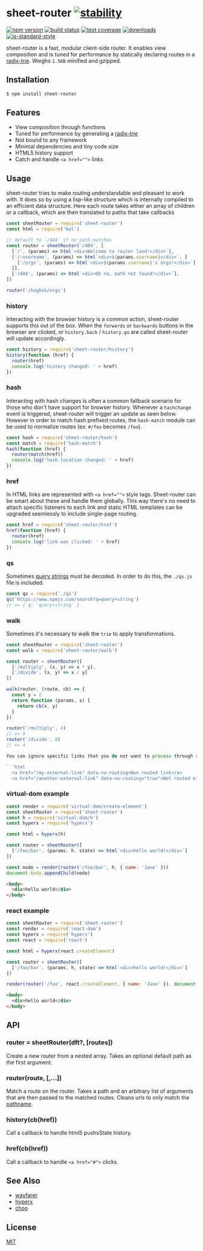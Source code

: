 # sheet-router [![stability][0]][1]
[![npm version][2]][3] [![build status][4]][5] [![test coverage][6]][7]
[![downloads][8]][9] [![js-standard-style][10]][11]

sheet-router is a fast, modular client-side router. It enables view composition
and is tuned for performance by statically declaring routes in a
[radix-trie][12]. Weighs `1.5KB` minified and gzipped.

## Installation
```sh
$ npm install sheet-router
```

## Features
- View composition through functions
- Tuned for performance by generating a [radix-trie][12]
- Not bound to any framework
- Minimal dependencies and tiny code size
- HTML5 history support
- Catch and handle `<a href="">` links

## Usage
sheet-router tries to make routing understandable and pleasant to work with. It
does so by using a lisp-like structure which is internally compiled to an
efficient data structure. Here each route takes either an array of children or
a callback, which are then translated to paths that take callbacks
```js
const sheetRouter = require('sheet-router')
const html = require('bel')

// default to `/404` if no path matches
const router = sheetRouter('/404', [
  ['/', (params) => html`<div>Welcome to router land!</div>`],
  ['/:username', (params) => html`<div>${params.username}</div>`, [
    ['/orgs', (params) => html`<div>${params.username}'s orgs!</div>`]
  ]],
  ['/404', (params) => html`<div>Oh no, path not found!</div>`],
])

router('/hughsk/orgs')
```

### history
Interacting with the browser history is a common action, sheet-router
supports this out of the box. When the `forwards` or `backwards` buttons in the
browser are clicked, or `history.back` / `history.go` are called sheet-router
will update accordingly.
```js
const history = require('sheet-router/history')
history(function (href) {
  router(href)
  console.log('history changed: ' + href)
})
```

### hash
Interacting with hash changes is often a common fallback scenario for those who don't have support for browser history. Whenever a `hashchange` event is triggered, sheet-router will trigger an update as seen below. However in order to match hash prefixed routes, the `hash-match` module can be used to normalize routes (ex: `#/foo` becomes `/foo`).
```js
const hash = require('sheet-router/hash')
const match = require('hash-match')
hash(function (href) {
  router(match(href))
  console.log('hash location changed: ' + href)
})
```

### href
In HTML links are represented with `<a href="">` style tags. Sheet-router can
be smart about these and handle them globally. This way there's no need to
attach specific listeners to each link and static HTML templates can be
upgraded seemlessly to include single-page routing.
```js
const href = require('sheet-router/href')
href(function (href) {
  router(href)
  console.log('link was clicked: ' + href)
})
```

### qs
Sometimes [query
strings](https://developer.mozilla.org/en-US/docs/Web/API/HTMLHyperlinkElementUtils/search)
must be decoded. In order to do this, the `./qs.js` file is included.
```js
const qs = require('./qs')
qs('https://www.npmjs.com/search?q=query+string')
// => { q: 'query+string' }
```

### walk
Sometimes it's necessary to walk the `trie` to apply transformations.
```js
const sheetRouter = require('sheet-router')
const walk = require('sheet-router/walk')

const router = sheetRouter([
  ['/multiply', (x, y) => x * y],
  ['/divide', (x, y) => x / y]
])

walk(router, (route, cb) => {
  const y = 2
  return function (params, x) {
    return cb(x, y)
  }
})

router('/multiply', 4)
// => 8
router('/divide', 8)
// => 4

You can ignore specific links that you do not want to process through routing by adding the `data-no-routing` attribute.

```html
  <a href="/my-external-link" data-no-routing>Non routed link</a>
  <a href="/another-external-link" data-no-routing="true">Not routed either</a>
```

### virtual-dom example
```js
const render = require('virtual-dom/create-element')
const sheetRouter = require('sheet-router')
const h = require('virtual-dom/h')
const hyperx = require('hyperx')

const html = hyperx(h)

const router = sheetRouter([
  ['/foo/bar', (params, h, state) => html`<div>hello world!</div>`]
])

const node = render(router('/foo/bar', h, { name: 'Jane' }))
document.body.appendChild(node)
```
```html
<body>
  <div>hello world</div>
</body>
```

### react example
```js
const sheetRouter = require('sheet-router')
const render = require('react-dom')
const hyperx = require('hyperx')
const react = require('react')

const html = hyperx(react.createElement)

const router = sheetRouter([
  ['/foo/bar', (params, h, state) => html`<div>hello world!</div>`]
])

render(router('/foo', react.createElement, { name: 'Jane' }), document.body)
```
```html
<body>
  <div>hello world</div>
</body>
```

## API
### router = sheetRouter(dft?, [routes])
Create a new router from a nested array. Takes an optional default path as the
first argument.

### router(route, [,...])
Match a route on the router. Takes a path and an arbitrary list of arguments
that are then passed to the matched routes. Cleans urls to only match the
[pathname][15].

### history(cb(href))
Call a callback to handle html5 pushsState history.

### href(cb(href))
Call a callback to handle `<a href="#">` clicks.

## See Also
- [wayfarer][12]
- [hyperx][14]
- [choo](https://github.com/yoshuawuyts/choo)

## License
[MIT](https://tldrlegal.com/license/mit-license)

[0]: https://img.shields.io/badge/stability-experimental-orange.svg?style=flat-square
[1]: https://nodejs.org/api/documentation.html#documentation_stability_index
[2]: https://img.shields.io/npm/v/sheet-router.svg?style=flat-square
[3]: https://npmjs.org/package/sheet-router
[4]: https://img.shields.io/travis/yoshuawuyts/sheet-router/master.svg?style=flat-square
[5]: https://travis-ci.org/yoshuawuyts/sheet-router
[6]: https://img.shields.io/codecov/c/github/yoshuawuyts/sheet-router/master.svg?style=flat-square
[7]: https://codecov.io/github/yoshuawuyts/sheet-router
[8]: http://img.shields.io/npm/dm/sheet-router.svg?style=flat-square
[9]: https://npmjs.org/package/sheet-router
[10]: https://img.shields.io/badge/code%20style-standard-brightgreen.svg?style=flat-square
[11]: https://github.com/feross/standard
[12]: https://github.com/yoshuawuyts/wayfarer
[13]: https://github.com/Matt-Esch/virtual-dom
[14]: https://github.com/substack/hyperx
[15]: https://nodejs.org/api/url.html#url_url_parsing
